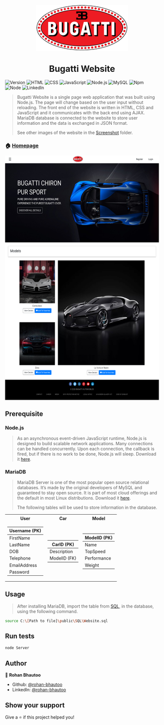 <p align="center">
  <img width="300" height="150" src="https://github.com/rohan-bhautoo/Bugatti-Website/blob/master/public/Img/BugattiLogo.png">
</p>
<h1 align="center">Bugatti Website</h1>
<p>
  <img alt="Version" src="https://img.shields.io/badge/version-0.1.0-brightgreen.svg" />
  <img alt="HTML" src="https://img.shields.io/badge/HTML5-E34F26?logo=html5&logoColor=white" />
  <img alt="CSS" src="https://img.shields.io/badge/CSS3-1572B6?logo=css3&logoColor=white" />
  <img alt="JavaScript" src="https://img.shields.io/badge/JavaScript-F7DF1E?logo=javascript&logoColor=black" />
  <img alt="Node.js" src="https://img.shields.io/badge/Node.js-339933?logo=nodedotjs&logoColor=white" />
  <img alt="MySQL" src="https://img.shields.io/badge/MariaDB-964B00?logo=mariadb&logoColor=white" />
  <img alt="Npm" src="https://img.shields.io/badge/npm->=8.3.1-blue.svg" />
  <img alt="Node" src="https://img.shields.io/badge/node->=16.14.0-blue.svg" />
  <img alt="LinkedIn" src="https://img.shields.io/badge/LinkedIn-0077B5?logo=linkedin&logoColor=white&link=https://linkedin.com/in/rohan-bhautoo" />
</p>

> Bugatti Website is a single page web application that was built using Node.js. The page will change based on the user input without reloading. The front end of the website is written in HTML, CSS and JavaScript and it communicates with the back end using AJAX. MariaDB database is connected to the website to store user information and the data is exchanged in JSON format.
> 
> See other images of the website in the [Screenshot](/public/Screenshots) folder.

### 🏠 [Homepage](/public/index.html)
<p align="center">
  <img height="800" src="https://github.com/rohan-bhautoo/Bugatti-Website/blob/master/public/Screenshots/Home.png">
</p>

## Prerequisite

### Node.js
> As an asynchronous event-driven JavaScript runtime, Node.js is designed to build scalable network applications. Many connections can be handled concurrently. Upon each connection, the callback is fired, but if there is no work to be done, Node.js will sleep. Download it [here](https://nodejs.org/en/).

### MariaDB
> MariaDB Server is one of the most popular open source relational databases. It’s made by the original developers of MySQL and guaranteed to stay open source. It is part of most cloud offerings and the default in most Linux distributions. Download it [here](https://mariadb.org/download/).
> 
> The following tables will be used to store information in the database.

<table align="center">
  <tr>
    <th>User</th>
    <th>Car</th>
    <th>Model</th>
  </tr>
  <tr><td>
         
| Username (PK) | 
| ------------- |
| FirstName     |   
| LastName      |   
| DOB           |
| Telephone     |
| EmailAddress  |
| Password      |
      
</td><td>
      
| CarID (PK)   |
| ------------ |
| Description  |
| ModelID (FK) |
      
</td><td>
    
| ModelID (PK) |
| ------------ |
| Name         |
| TopSpeed     |
| Performance  |
| Weight       |
    
</td></tr>
</table>

## Usage
> After installing MariaDB, import the table from [SQL](/public/SQL/Website.sql), in the database, using the following command.

```sh
source C:\[Path to file]\public\SQL\Website.sql
```

## Run tests

```sh
node Server
```

## Author

👤 **Rohan Bhautoo**

* Github: [@rohan-bhautoo](https://github.com/rohan-bhautoo)
* LinkedIn: [@rohan-bhautoo](https://linkedin.com/in/rohan-bhautoo)

## Show your support

Give a ⭐️ if this project helped you!
